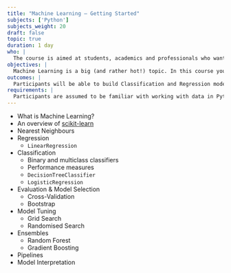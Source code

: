 ```yaml
---
title: "Machine Learning — Getting Started"
subjects: ['Python']
subjects_weight: 20
draft: false
topic: true
duration: 1 day
who: |
  The course is aimed at students, academics and professionals who want to use Machine Learning.
objectives: |
  Machine Learning is a big (and rather hot!) topic. In this course you'll learn how to apply Machine Learning to two types of problems: Classification and Regression. Although Machine Learning models are often treated as black boxes, you'll learn (in an unthreatening, low-math way) how these models work. You'll also learn how to appropriately prepare your data, how to build and test a model, and how to generate predictions.
outcomes: |
  Participants will be able to build Classification and Regression models on real world data. They will understand how the models work and how to interpret model predictions.
requirements: |
  Participants are assumed to be familiar with working with data in Python using Numpy and Pandas.
---
```


- What is Machine Learning?
- An overview of [scikit-learn](https://scikit-learn.org/)
- Nearest Neighbours
- Regression
	- `LinearRegression`
- Classification
	- Binary and multiclass classifiers
	- Performance measures
	- `DecisionTreeClassifier`
	- `LogisticRegression`
	<!-- - `SVC` (Support Vector Machine) -->
- Evaluation & Model Selection
	- Cross-Validation
	- Bootstrap
- Model Tuning
	- Grid Search
	- Randomised Search
- Ensembles
	- Random Forest
	- Gradient Boosting
- Pipelines
- Model Interpretation <!-- https://www.kdnuggets.com/2019/09/python-libraries-interpretable-machine-learning.html -->


<!--
- Regularisation
	- Ridge Regression
	- Lasso Regression
-->

<!--
	- Transformed target with `TransformedTargetRegressor`
	-->